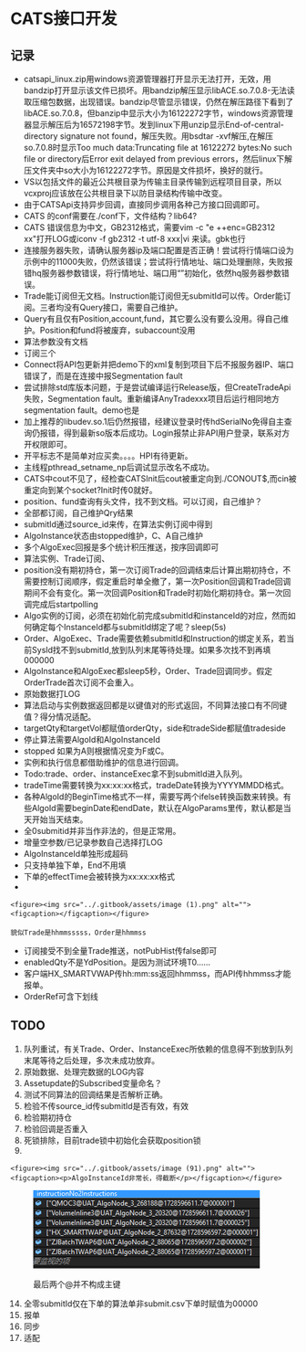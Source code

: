 # CATS接口开发

## 记录

* catsapi\_linux.zip用windows资源管理器打开显示无法打开，无效，用bandzip打开显示该文件已损坏。用bandzip解压显示libACE.so.7.0.8-无法读取压缩包数据，出现错误。bandzip尽管显示错误，仍然在解压路径下看到了libACE.so.7.0.8，但banzip中显示大小为16122272字节，windows资源管理器显示解压后为16572198字节。发到linux下用unzip显示End-of-central-directory signature not found，解压失败。用bsdtar -xvf解压,在解压so.7.0.8时显示Too much data:Truncating file at 16122272 bytes:No such file or directory后Error exit delayed from previous errors，然后linux下解压文件夹中so大小为16122272字节。原因是文件损坏，换好的就行。
* VS以包括文件的最近公共根目录为传输主目录传输到远程项目目录，所以vcxproj应该放在公共根目录下以防目录结构传输中改变。
* 由于CATSApi支持异步回调，直接同步调用各种己方接口回调即可。
* CATS 的conf需要在./conf下，文件结构？lib64?
* CATS 错误信息为中文，GB2312格式，需要vim -c "e ++enc=GB2312 xx"打开LOG或iconv -f gb2312 -t utf-8 xxx|vi 来读。gbk也行
* 连接服务器失败，请确认服务器ip及端口配置是否正确！尝试将行情端口设为示例中的11000失败，仍然该错误；尝试将行情地址、端口处理删除，失败报错hq服务器参数错误，将行情地址、端口用“”初始化，依然hq服务器参数错误。
* Trade能订阅但无文档。Instruction能订阅但无submitId可以传。Order能订阅。三者均没有Query接口，需要自己维护。
* Query有且仅有Position,account,fund，其它要么没有要么没用。得自己维护。Position和fund将被废弃，subaccount没用
* 算法参数没有文档
* 订阅三个
* Connect将API包更新并把demo下的xml复制到项目下后不报服务器IP、端口错误了，而是在连接中报Segmentation fault
* 尝试排除std库版本问题，于是尝试编译运行Release版，但CreateTradeApi失败，Segmentation fault。重新编译AnyTradexxx项目后运行相同地方segmentation fault。demo也是
* 加上推荐的libudev.so.1后仍然报错，经建议登录时传hdSerialNo免得自主查询仍报错，得到最新so版本后成功。Login报禁止非API用户登录，联系对方开权限即可。
* 开平标志不是简单对应买卖。。。。HPI有待更新。
* 主线程pthread\_setname\_np后调试显示改名不成功。
* CATS中cout不见了，经检查CATSInit后cout被重定向到./CONOUT$,而cin被重定向到某个socket?Init时传0就好。
* position、fund查询有头文件，找不到文档。可以订阅，自己维护？
* 全部都订阅，自己维护Qry结果
* submitId通过source\_id来传，在算法实例订阅中得到
* AlgoInstance状态由stopped维护，C、A自己维护
* 多个AlgoExec回报是多个统计积压推送，按序回调即可
* 算法实例、Trade订阅、
* position没有期初持仓，第一次订阅Trade的回调结束后计算出期初持仓，不需要控制订阅顺序，假定重启时单全撤了，第一次Position回调和Trade回调期间不会有变化。第一次回调Position和Trade时初始化期初持仓。第一次回调完成后startpolling
* Algo实例的订阅，必须在初始化前完成submitId和instanceId的对应，然而如何确定每个InstanceId都与submitId绑定了呢？sleep(5s)
* Order、AlgoExec、Trade需要依赖submitId和Instruction的绑定关系，若当前SysId找不到submitId,放到队列末尾等待处理。如果多次找不到再填000000
* AlgoInstance和AlgoExec都sleep5秒，Order、Trade回调同步。假定OrderTrade首次订阅不会重入。
* 原始数据打LOG
* 算法启动与实例数据返回都是以键值对的形式返回，不同算法接口有不同键值？得分情况适配。
* targetQty和targetVol都赋值orderQty，side和tradeSide都赋值tradeside
* 停止算法需要AlgoId和AlgoInstanceId
* stopped 如果为A则根据情况变为F或C。
* 实例和执行信息都借助维护的信息进行回调。
* Todo:trade、order、instanceExec拿不到submitId进入队列。
* tradeTime需要转换为xx:xx:xx格式，tradeDate转换为YYYYMMDD格式。
* 各种AlgoId的BeginTime格式不一样，需要写两个ifelse转换函数来转换。有些AlgoId需要beginDate和endDate，默认在AlgoParams里传，默认都是当天开始当天结束。
* 全0submitid并非当作非法的，但是正常用。
* 增量空参数/已记录参数自己选择打LOG
* AlgoInstanceId单独形成超码
* 只支持单独下单，End不用填
* 下单的effectTime会被转换为xx:xx:xx格式
*

    <figure><img src="../.gitbook/assets/image (1).png" alt=""><figcaption></figcaption></figure>

    貌似Trade是hhmmsssss，Order是hhmmss
* 订阅接受不到全量Trade推送，notPubHist传false即可
* enabledQty不是YdPosition。是因为测试环境T0……
* 客户端HX\_SMARTVWAP传hh:mm:ss返回hhmmss，而API传hhmmss才能报单。
* OrderRef可含下划线

## TODO

1. 队列重试，有关Trade、Order、InstanceExec所依赖的信息得不到放到队列末尾等待之后处理，多次未成功放弃。
2. 原始数据、处理完数据的LOG内容
3. Assetupdate的Subscribed变量命名？
4. 测试不同算法的回调结果是否解析正确。
5. 检验不传source\_id传submitId是否有效，有效
6. 检验期初持仓
7. 检验回调是否重入
8. 死锁排除，目前trade锁中初始化会获取position锁
9.

    <figure><img src="../.gitbook/assets/image (91).png" alt=""><figcaption><p>AlgoInstanceId非常长，得截断</p></figcaption></figure>

<figure><img src="../.gitbook/assets/image (92).png" alt=""><figcaption><p>最后两个@并不构成主键</p></figcaption></figure>

14. 全零submitId仅在下单的算法单非submit.csv下单时赋值为00000
15. 报单
16. 同步
17. 适配

